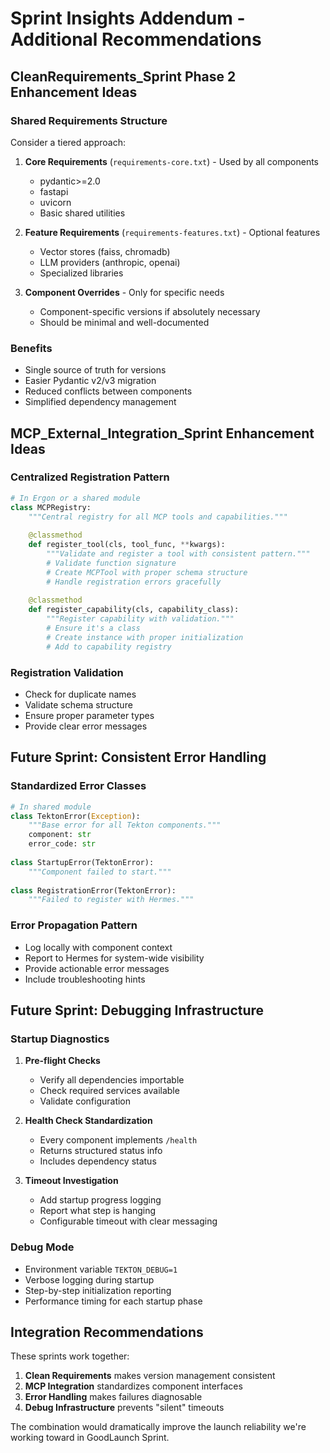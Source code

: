 # Sprint Insights Addendum - Additional Recommendations

## CleanRequirements_Sprint Phase 2 Enhancement Ideas

### Shared Requirements Structure
Consider a tiered approach:
1. **Core Requirements** (`requirements-core.txt`) - Used by all components
   - pydantic>=2.0
   - fastapi
   - uvicorn
   - Basic shared utilities

2. **Feature Requirements** (`requirements-features.txt`) - Optional features
   - Vector stores (faiss, chromadb)
   - LLM providers (anthropic, openai)
   - Specialized libraries

3. **Component Overrides** - Only for specific needs
   - Component-specific versions if absolutely necessary
   - Should be minimal and well-documented

### Benefits
- Single source of truth for versions
- Easier Pydantic v2/v3 migration
- Reduced conflicts between components
- Simplified dependency management

## MCP_External_Integration_Sprint Enhancement Ideas

### Centralized Registration Pattern
```python
# In Ergon or a shared module
class MCPRegistry:
    """Central registry for all MCP tools and capabilities."""
    
    @classmethod
    def register_tool(cls, tool_func, **kwargs):
        """Validate and register a tool with consistent pattern."""
        # Validate function signature
        # Create MCPTool with proper schema structure
        # Handle registration errors gracefully
        
    @classmethod
    def register_capability(cls, capability_class):
        """Register capability with validation."""
        # Ensure it's a class
        # Create instance with proper initialization
        # Add to capability registry
```

### Registration Validation
- Check for duplicate names
- Validate schema structure
- Ensure proper parameter types
- Provide clear error messages

## Future Sprint: Consistent Error Handling

### Standardized Error Classes
```python
# In shared module
class TektonError(Exception):
    """Base error for all Tekton components."""
    component: str
    error_code: str
    
class StartupError(TektonError):
    """Component failed to start."""
    
class RegistrationError(TektonError):
    """Failed to register with Hermes."""
```

### Error Propagation Pattern
- Log locally with component context
- Report to Hermes for system-wide visibility
- Provide actionable error messages
- Include troubleshooting hints

## Future Sprint: Debugging Infrastructure

### Startup Diagnostics
1. **Pre-flight Checks**
   - Verify all dependencies importable
   - Check required services available
   - Validate configuration
   
2. **Health Check Standardization**
   - Every component implements `/health`
   - Returns structured status info
   - Includes dependency status

3. **Timeout Investigation**
   - Add startup progress logging
   - Report what step is hanging
   - Configurable timeout with clear messaging

### Debug Mode
- Environment variable `TEKTON_DEBUG=1`
- Verbose logging during startup
- Step-by-step initialization reporting
- Performance timing for each startup phase

## Integration Recommendations

These sprints work together:
1. **Clean Requirements** makes version management consistent
2. **MCP Integration** standardizes component interfaces  
3. **Error Handling** makes failures diagnosable
4. **Debug Infrastructure** prevents "silent" timeouts

The combination would dramatically improve the launch reliability we're working toward in GoodLaunch Sprint.